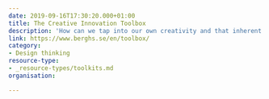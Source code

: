 ```yaml
---
date: 2019-09-16T17:30:20.000+01:00
title: The Creative Innovation Toolbox
description: 'How can we tap into our own creativity and that inherent in an organization? '
link: https://www.berghs.se/en/toolbox/
category:
- Design thinking
resource-type:
- _resource-types/toolkits.md
organisation: 

---
```

